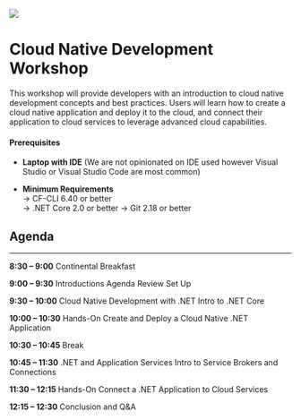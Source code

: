 ![](../concepts/00-cnd-intro-slide/cnd.jpg)

# Cloud Native Development Workshop
This workshop will provide developers with an introduction to cloud native development concepts and best practices.  Users will learn how to create a cloud native application and deploy it to the cloud, and connect their application to cloud services to leverage advanced cloud capabilities.

#### Prerequisites

* **Laptop with IDE** (We are not opinionated on IDE used however Visual Studio or Visual Studio Code are most common)

* **Minimum Requirements**  
  → CF-CLI 6.40 or better  
  → .NET Core 2.0 or better
  → Git 2.18 or better  

## Agenda
---
**8:30 – 9:00**
Continental Breakfast

**9:00 – 9:30**
Introductions
Agenda Review
Set Up

**9:30 – 10:00**
Cloud Native Development with .NET
Intro to .NET Core

**10:00 – 10:30**
Hands-On
Create and Deploy a Cloud Native .NET Application

**10:30 – 10:45**
Break

**10:45 – 11:30**
.NET and Application Services
Intro to Service Brokers and Connections

**11:30 – 12:15**
Hands-On
Connect a .NET Application to Cloud Services

**12:15 – 12:30**
Conclusion and Q&A
